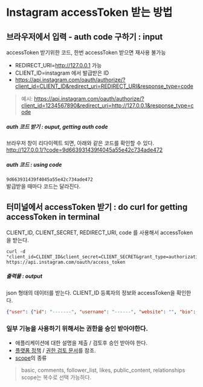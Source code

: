 # Instagram accessToken 받는 방법
## 브라우저에서 입력 - auth code 구하기 : input
accessToken 받기위한 코드, 한번 accessToken 받으면 재사용 불가능
- REDIRECT_URI=http://127.0.0.1 가능
- CLIENT_ID=instagram 에서 발급받은 ID
- https://api.instagram.com/oauth/authorize/?client_id=CLIENT_ID&redirect_uri=REDIRECT_URI&response_type=code
> 예시: https://api.instagram.com/oauth/authorize/?client_id=1234567890&redirect_uri=http://127.0.0.1&response_type=code

##### auth 코드 받기 : ouput, getting auth code
브라우저 창이 리다이렉트 되면, 아래와 같은 코드를 확인할 수 있다.<br/>
http://127.0.0.1/?code=9d663931439f4045a55e42c734ade472

##### auth 코드 : using code
`9d663931439f4045a55e42c734ade472`
<br/>발급받을 때마다 코드는 달라진다.

## 터미널에서 accessToken 받기 : do curl for getting accessToken in terminal
CLIENT_ID, CLIENT_SECRET, REDIRECT_URI, code 를 사용해서 accessToken 을 받는다.
```shell
curl -d "client_id=CLIENT_ID&client_secret=CLIENT_SECRET&grant_type=authorization_code&redirect_uri=http://127.0.0.1&code=9d663931439f4045a55e42c734ade472" https://api.instagram.com/oauth/access_token
```
##### 출력물 : output
json 형태의 데이터를 받는다. CLIENT_ID 등록자의 정보와 accessToken을 확인한다.
```json
{"user": {"id": "-------", "username": "------", "website": "", "bio": "", "profile_picture": "https://ig-s-a-a.akamaihd.net/hphotos-ak-xat1/t51.2885-19/11906329_960233084022564_1448528159_a.jpg", "full_name": "-------"}, "access_token": "----------------------"}
```

### 일부 기능을 사용하기 위해서는 권한을 승인 받아야한다.
- 애플리케이션에 대한 설명을 제출 / 검토후 승인 받아야 한다.
- [플랫폼 정책](https://www.instagram.com/about/legal/terms/api/) / [권한 검토 문서](https://www.instagram.com/developer/review/)를 참조.
- [scope](https://www.instagram.com/developer/authorization/)의 종류
>  basic, comments, follower_list, likes, public_content, relationships
<br/>scope는 복수로 선택 가능하다.
